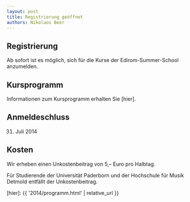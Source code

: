 ```yaml
---
layout: post
title: Registrierung geöffnet
authors: Nikolaos Beer
---
```


## Registrierung

Ab sofort ist es möglich, sich für die Kurse der Edirom-Summer-School 
anzumelden.

## Kursprogramm

Informationen zum Kursprogramm erhalten Sie [hier].

## Anmeldeschluss

31. Juli 2014

## Kosten 

Wir erheben einen Unkostenbeitrag von 5,– Euro pro Halbtag.

Für Studierende der Universität Paderborn und der Hochschule für Musik Detmold 
entfällt der Unkostenbeitrag.

[hier]: {{ '2014/programm.html' | relative_url }}

